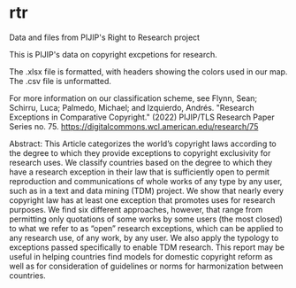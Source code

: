 # rtr
Data and files from PIJIP's Right to Research project

This is PIJIP's data on copyright excpetions for research.

The .xlsx file is formatted, with headers showing the colors used in our map.
The .csv file is unformatted.

For more information on our classification scheme, see Flynn, Sean; Schirru, Luca; Palmedo, Michael; and Izquierdo, Andrés. "Research Exceptions in Comparative Copyright." (2022) PIJIP/TLS Research Paper Series no. 75. https://digitalcommons.wcl.american.edu/research/75

Abstract: This Article categorizes the world’s copyright laws according to the degree to which they provide exceptions to copyright exclusivity for research uses. We classify countries based on the degree to which they have a research exception in their law that is sufficiently open to permit reproduction and communications of whole works of any type by any user, such as in a text and data mining (TDM) project. We show that nearly every copyright law has at least one exception that promotes uses for research purposes. We find six different approaches, however, that range from permitting only quotations of some works by some users (the most closed) to what we refer to as “open” research exceptions, which can be applied to any research use, of any work, by any user. We also apply the typology to exceptions passed specifically to enable TDM research. This report may be useful in helping countries find models for domestic copyright reform as well as for consideration of guidelines or norms for harmonization between countries.
